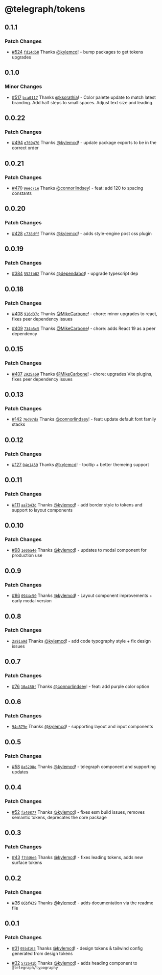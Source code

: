 # @telegraph/tokens

## 0.1.1

### Patch Changes

- [#524](https://github.com/knocklabs/telegraph/pull/524) [`fd14d50`](https://github.com/knocklabs/telegraph/commit/fd14d509c3f3f76eafc07d08c73e30db79255a2e) Thanks [@kylemcd](https://github.com/kylemcd)! - bump packages to get tokens upgrades

## 0.1.0

### Minor Changes

- [#517](https://github.com/knocklabs/telegraph/pull/517) [`bca0117`](https://github.com/knocklabs/telegraph/commit/bca011776c3b8b96e4f46a049578fcd7a167e052) Thanks [@ksorathia](https://github.com/ksorathia)! - Color palette update to match latest branding.
  Add half steps to small spaces. Adjust text size and leading.

## 0.0.22

### Patch Changes

- [#494](https://github.com/knocklabs/telegraph/pull/494) [`e769470`](https://github.com/knocklabs/telegraph/commit/e7694701fb63ebc65d9fe77d9a89c8f0bf557b67) Thanks [@kylemcd](https://github.com/kylemcd)! - update package exports to be in the correct order

## 0.0.21

### Patch Changes

- [#470](https://github.com/knocklabs/telegraph/pull/470) [`9eec71e`](https://github.com/knocklabs/telegraph/commit/9eec71e19160c4d987d959a62ed02648d1639d2e) Thanks [@connorlindsey](https://github.com/connorlindsey)! - feat: add 120 to spacing constants

## 0.0.20

### Patch Changes

- [#428](https://github.com/knocklabs/telegraph/pull/428) [`c738dff`](https://github.com/knocklabs/telegraph/commit/c738dff0c3686f72cb366d4dd001fbc467dec132) Thanks [@kylemcd](https://github.com/kylemcd)! - adds style-engine post css plugin

## 0.0.19

### Patch Changes

- [#384](https://github.com/knocklabs/telegraph/pull/384) [`552fb82`](https://github.com/knocklabs/telegraph/commit/552fb82a33203c87e58715b4a52ea0c360999636) Thanks [@dependabot](https://github.com/apps/dependabot)! - upgrade typescript dep

## 0.0.18

### Patch Changes

- [#408](https://github.com/knocklabs/telegraph/pull/408) [`916d37c`](https://github.com/knocklabs/telegraph/commit/916d37cc78433eeb70a93e041b18f951d2d25bcd) Thanks [@MikeCarbone](https://github.com/MikeCarbone)! - chore: minor upgrades to react, fixes peer dependency issues

- [#409](https://github.com/knocklabs/telegraph/pull/409) [`734b5c5`](https://github.com/knocklabs/telegraph/commit/734b5c5ee2ac0484a09f534148a4ca1cf23fb3d0) Thanks [@MikeCarbone](https://github.com/MikeCarbone)! - chore: adds React 19 as a peer dependency

## 0.0.15

### Patch Changes

- [#407](https://github.com/knocklabs/telegraph/pull/407) [`2925a69`](https://github.com/knocklabs/telegraph/commit/2925a699379f14b08fc91d2c5f84a143dfda01eb) Thanks [@MikeCarbone](https://github.com/MikeCarbone)! - chore: upgrades Vite plugins, fixes peer dependency issues

## 0.0.13

### Patch Changes

- [#142](https://github.com/knocklabs/telegraph/pull/142) [`76d97da`](https://github.com/knocklabs/telegraph/commit/76d97daac50c92ad6a1e59fcaa73c98728266297) Thanks [@connorlindsey](https://github.com/connorlindsey)! - feat: update default font family stacks

## 0.0.12

### Patch Changes

- [#127](https://github.com/knocklabs/telegraph/pull/127) [`04e1459`](https://github.com/knocklabs/telegraph/commit/04e14597ed2148354923023b3668f63387ce63c4) Thanks [@kylemcd](https://github.com/kylemcd)! - tooltip + better themeing support

## 0.0.11

### Patch Changes

- [#111](https://github.com/knocklabs/telegraph/pull/111) [`aa7b43d`](https://github.com/knocklabs/telegraph/commit/aa7b43d6a43aadab268abb2d93c67ad2c9dd981a) Thanks [@kylemcd](https://github.com/kylemcd)! - add border style to tokens and support to layout components

## 0.0.10

### Patch Changes

- [#98](https://github.com/knocklabs/telegraph/pull/98) [`1e06a4e`](https://github.com/knocklabs/telegraph/commit/1e06a4e505ec5a2d6bdebf3d6355fa9c7f8d12fa) Thanks [@kylemcd](https://github.com/kylemcd)! - updates to modal component for production use

## 0.0.9

### Patch Changes

- [#86](https://github.com/knocklabs/telegraph/pull/86) [`0944c50`](https://github.com/knocklabs/telegraph/commit/0944c50e3043ab010405db468733a78c618777d0) Thanks [@kylemcd](https://github.com/kylemcd)! - Layout component improvements + early modal version

## 0.0.8

### Patch Changes

- [`2a91a9d`](https://github.com/knocklabs/telegraph/commit/2a91a9d77798390afeccbacf9dc1ca232c391668) Thanks [@kylemcd](https://github.com/kylemcd)! - add code typography style + fix design issues

## 0.0.7

### Patch Changes

- [#76](https://github.com/knocklabs/telegraph/pull/76) [`10a480f`](https://github.com/knocklabs/telegraph/commit/10a480f1013bcdfb1805012ce503f4bb7b52e724) Thanks [@connorlindsey](https://github.com/connorlindsey)! - feat: add purple color option

## 0.0.6

### Patch Changes

- [`94c879e`](https://github.com/knocklabs/telegraph/commit/94c879ed645a7b9b1385c2232dfc0d182d20dad2) Thanks [@kylemcd](https://github.com/kylemcd)! - supporting layout and input components

## 0.0.5

### Patch Changes

- [#58](https://github.com/knocklabs/telegraph/pull/58) [`8a5298e`](https://github.com/knocklabs/telegraph/commit/8a5298e344c55dfa38553f1df09f17d90aa78951) Thanks [@kylemcd](https://github.com/kylemcd)! - telegraph component and supporting updates

## 0.0.4

### Patch Changes

- [#52](https://github.com/knocklabs/telegraph/pull/52) [`fa40877`](https://github.com/knocklabs/telegraph/commit/fa408773387bf864fb3d38f13028ba889fef60a5) Thanks [@kylemcd](https://github.com/kylemcd)! - fixes esm build issues, removes semantic tokens, deprecates the core package

## 0.0.3

### Patch Changes

- [#43](https://github.com/knocklabs/telegraph/pull/43) [`f7d46e6`](https://github.com/knocklabs/telegraph/commit/f7d46e6e916f878cadb666032229badb5f182c0f) Thanks [@kylemcd](https://github.com/kylemcd)! - fixes leading tokens, adds new surface tokens

## 0.0.2

### Patch Changes

- [#36](https://github.com/knocklabs/telegraph/pull/36) [`06bf439`](https://github.com/knocklabs/telegraph/commit/06bf439773d05154e9cc4a6523382a73330c4060) Thanks [@kylemcd](https://github.com/kylemcd)! - adds documentation via the readme file

## 0.0.1

### Patch Changes

- [#31](https://github.com/knocklabs/telegraph/pull/31) [`05bd163`](https://github.com/knocklabs/telegraph/commit/05bd1637a93ede8b3ad13c6943c5e454114fca32) Thanks [@kylemcd](https://github.com/kylemcd)! - design tokens & tailwind config generated from design tokens

- [#32](https://github.com/knocklabs/telegraph/pull/32) [`572641b`](https://github.com/knocklabs/telegraph/commit/572641b5eb828f06110a0d573dae8b43e6c33cf1) Thanks [@kylemcd](https://github.com/kylemcd)! - adds heading component to `@telegraph/typography`
